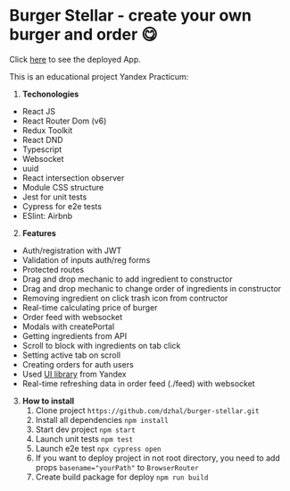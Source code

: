 # Burger Stellar - create your own burger and order :yum:

Click [here](https://dzhal.github.io/burger-stellar/) to see the deployed App.

This is an educational project Yandex Practicum:

1. **Techonologies**

- React JS
- React Router Dom (v6)
- Redux Toolkit
- React DND
- Typescript
- Websocket
- uuid
- React intersection observer
- Module CSS structure
- Jest for unit tests
- Cypress for e2e tests
- ESlint: Airbnb

2. **Features**

- Auth/registration with JWT
- Validation of inputs auth/reg forms
- Protected routes
- Drag and drop mechanic to add ingredient to constructor
- Drag and drop mechanic to change order of ingredients in constructor
- Removing ingredient on click trash icon from contructor
- Real-time calculating price of burger
- Order feed with websocket
- Modals with createPortal
- Getting ingredients from API
- Scroll to block with ingredients on tab click
- Setting active tab on scroll
- Creating orders for auth users
- Used [UI library](https://yandex-praktikum.github.io/react-developer-burger-ui-components/docs/) from Yandex
- Real-time refreshing data in order feed (./feed) with websocket

3. **How to install**
   1. Clone project `https://github.com/dzhal/burger-stellar.git`
   2. Install all dependencies `npm install`
   3. Start dev project `npm start`
   4. Launch unit tests `npm test`
   5. Launch e2e test `npx cypress open`
   6. If you want to deploy project in not root directory, you need to add props `basename="yourPath"` to `BrowserRouter`
   7. Create build package for deploy `npm run build`
